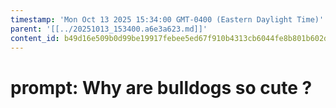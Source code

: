 ```yaml
---
timestamp: 'Mon Oct 13 2025 15:34:00 GMT-0400 (Eastern Daylight Time)'
parent: '[[../20251013_153400.a6e3a623.md]]'
content_id: b49d16e509b0d99be19917febee5ed67f910b4313cb6044fe8b801b602da5754
---
```


# prompt: Why are bulldogs so cute ?
